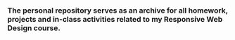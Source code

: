 ### The personal repository serves as an archive for all homework, projects and in-class activities related to my Responsive Web Design course.